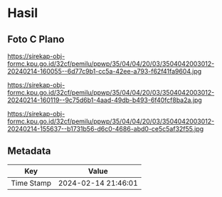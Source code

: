# Hasil

## Foto C Plano

https://sirekap-obj-formc.kpu.go.id/32cf/pemilu/ppwp/35/04/04/20/03/3504042003012-20240214-160055--6d77c9b1-cc5a-42ee-a793-f62f41fa9604.jpg

https://sirekap-obj-formc.kpu.go.id/32cf/pemilu/ppwp/35/04/04/20/03/3504042003012-20240214-160119--9c75d6b1-4aad-49db-b493-6f40fcf8ba2a.jpg

https://sirekap-obj-formc.kpu.go.id/32cf/pemilu/ppwp/35/04/04/20/03/3504042003012-20240214-155637--b1731b56-d6c0-4686-abd0-ce5c5af32f55.jpg


## Metadata

| Key        | Value               |
| ---------- | ------------------- |
| Time Stamp | 2024-02-14 21:46:01 |



